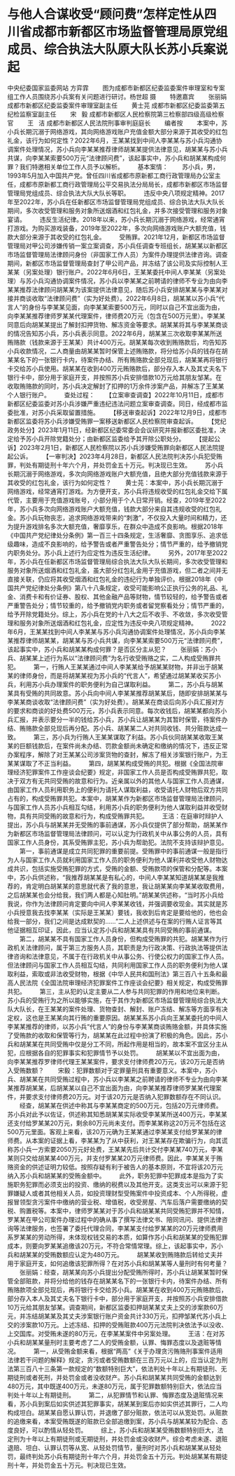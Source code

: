 # 与他人合谋收受“顾问费”怎样定性从四川省成都市新都区市场监督管理局原党组成员、综合执法大队原大队长苏小兵案说起

中央纪委国家监委网站 方弈霏
　　图为成都市新都区纪委监委案件审理室和专案组工作人员围绕苏小兵案有关问题进行研讨。杨世超 摄
　　特邀嘉宾
　　张丽娟 成都市新都区纪委监委案件审理室副主任
　　黄士芫 成都市新都区纪委监委第五纪检监察室副主任
　　宋   毅 成都市新都区人民检察院第三检察部四级高级检察官
　　王   洁 成都市新都区人民法院刑事审判庭庭长
　　编者按
　　本案中，苏小兵长期沉溺于网络游戏，其向网络游戏账户充值金额大部分来源于其收受的红包礼金，该行为如何定性？2022年6月，王某某找到中间人李某某与苏小兵沟通协调案件处理情况，苏小兵向李某某推荐律师胡某某提供法律意见，胡某某与苏小兵共谋，向李某某索要500万元“法律顾问费”，该起事实中，苏小兵和胡某某构成何罪？我们特邀相关单位工作人员予以解析。
　　基本案情：
　　苏小兵，男，1993年5月加入中国共产党。曾任四川省成都市原新都工商行政管理局办公室主任，成都市原新都工商行政管理局公平交易执法分局局长，成都市新都区市场监督管理局党组成员、综合执法大队大队长等职。
　　违反中央八项规定精神。2017年至2022年，苏小兵在任新都区市场监督管理局党组成员、综合执法大队大队长期间，多次收受管理和服务对象所送烟酒和红包礼金，并多次接受管理和服务对象宴请。
　　违反生活纪律。2018年以来，苏小兵长期沉溺于网络游戏，经常通宵打游戏。为购买游戏装备，2019年至2022年，多次向网络游戏账户大额充值，钱款大部分来源于其收受的红包礼金。
　　受贿罪。2021年12月，新都区市场监督管理局对甲公司涉嫌传销一案立案调查，苏小兵任调查专班组长，胡某某以新都区市场监督管理局法律顾问身份（非国家工作人员）为案件办理提供法律咨询。调查期间，新都区市场监督管理局查封了甲公司产品，并冻结了该公司及实际控制人王某某（另案处理）银行账户。2022年6月6日，王某某委托中间人李某某（另案处理）与苏小兵沟通协调案件情况，苏小兵以李某某之前聘请的律师不专业为由向李某某推荐法律顾问胡某某为该案提供法律意见，随后苏小兵安排胡某某与李某某对接并商谈收取“法律顾问费”（实为好处费）。2022年6月8日，胡某某以苏小兵“代言人”的身份与李某某见面，向李某某索要500万元，同时以自己不宜出面为由，向李某某推荐律师罗某某代理案件，律师费20万元（包含在500万元里）。李某某同意后向胡某某提出了解封扣押货物、解冻资金等要求。胡某某将其与李某某商谈的情况告知苏小兵，苏小兵表示同意。2022年6月，胡某某三次收取李某某所送贿赂款（钱款来源于王某某）共计400万元。胡某某每次收到贿赂款后，均告知苏小兵收款情况，二人商量由胡某某暂时保管上述贿赂款，将分给苏小兵的钱存在胡某某名下的一张银行卡内，待案件办结、所有贿赂款全部兑现后，胡某某再将银行卡交给苏小兵使用。胡某某在收到400万元贿赂款后，部分存入本人及其丈夫名下银行卡中，部分用于家庭开支，并按照苏小兵安排借款10万元给其朋友邹某。在收取贿赂款的同时，苏小兵决定解封了扣押的1万余件涉案产品，并解冻了王某某个人银行账户。
　　查处过程：
　　【立案审查调查】2022年10月11日，成都市新都区纪委监委对苏小兵涉嫌严重违纪违法问题立案审查调查。同日，经成都市监委批准，对苏小兵采取留置措施。
　　【移送审查起诉】2022年12月9日，成都市新都区监委将苏小兵涉嫌受贿罪一案移送新都区人民检察院审查起诉。
　　【党纪政务处分】2023年1月11日，经新都区纪委常委会会议研究并报新都区委批准，决定给予苏小兵开除党籍处分；由新都区监委给予其开除公职处分。
　　【提起公诉】2023年2月1日，新都区人民检察院以苏小兵涉嫌受贿罪向新都区人民法院提起公诉。
　　【一审判决】2023年4月28日，新都区人民法院判决苏小兵犯受贿罪，判处有期徒刑十年六个月，并处罚金五十万元。判决现已生效。
　　苏小兵长期沉溺于网络游戏，多次向网络游戏账户大额充值，且绝大部分充值钱款来源于其收受的红包礼金，该行为如何定性？
　　黄士芫：本案中，苏小兵长期沉溺于网络游戏，经常通宵打游戏。为方便开支，苏小兵将违规收受的红包礼金交给下属代管，主要用于充值游戏账号，小部分用于个人日常开销。经查，2019年至2022年，苏小兵多次向网络游戏账户大额充值，钱款大部分来自其违规收受的红包礼金。苏小兵玩物丧志，追求网络游戏带来的“刺激”，不仅投入大量时间和精力，还为提升游戏排名多次大额充值，奢靡享乐，在群众中造成不良影响。根据2018年《中国共产党纪律处分条例》第一百三十四条规定，生活奢靡、贪图享乐、追求低级趣味，造成不良影响的，给予警告或者严重警告处分；情节严重的，给予撤销党内职务处分。苏小兵上述行为应定性为违反生活纪律。
　　另外，2017年至2022年，苏小兵在任新都区市场监督管理局综合执法大队大队长期间，多次收受管理和服务对象所送烟酒和红包礼金，虽大部分红包礼金用于充值游戏，但二者之间并无直接关联，仍应将其收受烟酒和红包礼金的违纪行为单独评价。根据2018年《中国共产党纪律处分条例》第八十八条规定，收受可能影响公正执行公务的礼品、礼金、消费卡和有价证券、股权、其他金融产品等财物，情节较轻的，给予警告或者严重警告处分；情节较重的，给予撤销党内职务或者留党察看处分；情节严重的，给予开除党籍处分。综上，苏小兵在党的十八大之后不收手、不收敛，多次收受管理和服务对象所送烟酒和红包礼金，应定性为违反中央八项规定精神。
　　2022年6月，王某某找到中间人李某某与苏小兵沟通协调案件处理情况，苏小兵向李某某推荐律师胡某某，胡某某与苏小兵共谋，向李某某索要500万元“法律顾问费”，该起事实中，苏小兵和胡某某构成何罪？是否区分主从犯？
　　张丽娟：苏小兵、胡某某上述行为系以“法律顾问费”为名行收受贿赂之实，二人构成受贿罪共犯。
　　第一，行贿人王某某通过中间人李某某给予胡某某财物，并非出于胡某某的律师身份，而是将胡某某视为苏小兵的“代言人”，希望通过胡某某收买苏小兵，利用苏小兵办理案件的职务便利为自己谋取利益。
　　第二，苏小兵与胡某某具有受贿的共同故意。苏小兵向中间人李某某推荐胡某某后，随即安排胡某某与李某某商谈收取“法律顾问费”（实为好处费）。胡某某在商谈后向苏小兵汇报对方的要求和商谈的好处费500万元，苏小兵表示同意。每次收钱后，胡某某都向苏小兵汇报，并表示要分一半的钱给苏小兵，苏小兵让胡某某为其暂时保管，待案件办结、贿赂款全部兑现后再分配。苏小兵、胡某某二人对共同收钱、共分赃款达成一致。
　　第三，苏小兵为行贿人王某某谋取了利益。苏小兵伙同胡某某收取王某某的巨额钱款后，在案件尚未办结、罚款金额尚未确定和缴纳的情况下，违反正常办案程序，解除了对王某某公司涉案货物的查封，解冻了相关涉案银行账户，为王某某谋取了不正当利益。
　　第四，胡某某构成受贿的共犯。根据《全国法院审理经济犯罪案件工作座谈会纪要》规定，非国家工作人员是否构成受贿罪共犯，取决于双方有无共同受贿的故意和行为。近亲属以外的其他人与国家工作人员通谋，由国家工作人员利用职务上的便利为请托人谋取利益，收受请托人财物后双方共同占有的，构成受贿罪共犯。本案中，胡某某作为新都区市场监督管理局法律顾问，与国家工作人员苏小兵相互勾结，利用苏小兵的职务便利为他人谋取利益并收受财物，具有共同受贿的故意和行为，构成受贿罪共犯。
　　王洁：在庭审时辩护人提出，苏小兵与胡某某并无受贿的事前通谋，苏小兵仅提供了部分帮助，胡某某作为新都区市场监督管理局法律顾问，可以认定为行政机关中从事公务的人员，具有国家工作人员身份，其系受贿罪主犯，苏小兵为帮助犯。法院不支持该辩护意见。
　　第一，事前通谋是成立共同犯罪的重要前提。受贿罪中的事前通谋一般是指行为人与国家工作人员就利用国家工作人员的职务便利为他人谋利并收受他人财物达成共识，包括实施受贿犯罪的方式，受贿的金额、受贿款项的保管和分配等。本案中，苏小兵供述称，“我推荐胡某某是有私心的，中间人李某某知道胡某某是我推荐的，肯定明白胡某某的意思就代表了我的意思，我让胡某某向李某某收取费用，之后胡某某也会分给我，我们两人都是心知肚明。”胡某某供述称，“当时苏小兵给我说，你作为法律顾问肯定要向中间人李某某收钱，并强调要收现金。其实就是苏小兵授意我去找李某某（实际是王某某）要钱，我收到后肯定是要给他的，他也会给我一部分，我们之间是达成默契的……”二人上述供述与在案的行贿人证言等其他证据相互印证，因此，应当认定苏小兵和胡某某具有共同受贿的事前通谋。
　　第二，胡某某不具有国家工作人员身份，但构成受贿罪的共犯。胡某某作为行政机关法律顾问，属于第三方服务人员，其职责是为行政决策、行政执法等提供法律咨询和法律意见，不属于在行政机关中从事公务、行使公权力的国家工作人员。但法律顾问与国家工作人员相互勾结，共同利用国家工作人员的职务便利为他人谋取利益，索取或非法收受财物，根据《中华人民共和国刑法》第三百八十五条和最高人民法院《全国法院审理经济犯罪案件工作座谈会纪要》相关规定，构成受贿罪共犯。
　　第三，主从犯的认定主要从二人参与共同犯罪的作用和地位来判断。苏小兵的受贿行为之所以能够实施，在于其作为新都区市场监督管理局综合执法大队大队长，在王某某的案件处理、货物查封、解封、账户冻结、解冻等方面享有决定权，这也是王某某向其行贿的重要原因。胡某某系苏小兵向王某某委托的中间人李某某推荐的律师，以苏小兵“代言人”的身份与李某某商谈贿赂金额，并具体实施了受贿款的收取和保管等行为，胡某某在此过程中扮演了积极的角色。因此，苏小兵和胡某某在共同受贿中仅是分工不同，所起作用是相当的，故本案不宜区分主从犯，应根据各自的犯罪事实和犯罪情节予以处罚。
　　胡某某以不宜出面为由，向李某某推荐罗律师代理王某某案件，要求支付律师费20万元，该20万元是否纳入受贿数额？
　　宋毅：犯罪数额对于定罪量刑具有重要意义。本案中，苏小兵、胡某某在共同受贿过程中，苏小兵以李某某之前聘请的律师不专业为由向李某某推荐胡某某，后胡某某以自己不宜出面为由，向李某某推荐律师罗某某代理案件，并要求支付律师费20万元。对于该20万元是否纳入犯罪数额存在不同认识。
　　经查，胡某某在供述中称其与李某某商定的500万元，包括20万元律师费。苏小兵对此予以佐证，供述称其知悉胡某某实际收受李某某所送400万元，李某某还支付给罗某某20万元，剩余80万元尚未支付。而李某某称这20万元不包括在这500万元里面。客观上来看，该20万元确为王某某通过李某某支付给罗某某的律师费。从本案的证据上看，李某某为了从中获利，对王某某存在欺骗行为，向其谎称苏小兵一方索要2050万元好处费，王某某先后共计交付李某某740万元，李某某则只交给胡某某400万元，并支付罗某某20万元律师费。因此，李某某关于贿赂资金的供述证明力较低。按照存疑有利于被告人的基本原则，不宜将该20万元纳入苏小兵和胡某某的受贿金额中。
　　此外，职务犯罪中犯罪成本是指为了实施职务犯罪而必须支出的投资、缴纳的税费以及其他开支。这类支出可以来源于犯罪嫌疑人或者其他相关人员，如投资理财型受贿案件中投资成本、个人所得税，虚报冒领型贪污案件中缴纳的营业税、增值税，收受房屋、汽车后落户需要缴纳的契税、购置税等。本案中，律师罗某某对于苏小兵和胡某某共同受贿犯罪并不知情，罗某某在甲公司案件办理过程中的确从事了撰写法律文书、陪同讯问、提供法律咨询等法律服务，也签署了委托代理合同，李某某支付给罗某某的20万元律师费用系罗某某的劳动所得，未体现权钱交易的本质，如算作苏小兵和胡某某的受贿犯罪成本，则要向罗某某追缴该20万元，不符合常情常理。综上，该起事实中，苏小兵和胡某某的受贿数额应认定为480万元。
　　胡某某收到贿赂款后转给丈夫并用于家庭开支，如何追缴该犯罪所得？在对苏小兵和胡某某等人量刑时有何考量？
　　张丽娟：经查，胡某某向苏小兵提出分配受贿所得时，苏小兵让胡某某暂时保管全部赃款，并将分给他的钱存在胡某某名下的一张银行卡内，待案件办结、所有贿赂款项全部兑现后，再将银行卡交给苏小兵。胡某某在收到400万元贿赂款后，部分存入本人及其丈夫名下银行卡中，部分用于家庭开支，并按照苏小兵安排借款10万元给其朋友邹某。调查期间，新都区监委扣押胡某某丈夫上交的涉案款60万元，并冻结胡某某及其丈夫涉案银行账户资金共计330万元，扣押邹某代苏小兵上交的涉案款10万元。上述冻结、扣押的受贿赃款400万元法院判决依法予以没收、上交国库。对受贿未遂的80万元，在李某某案件中另案处理。
　　王洁：在对苏小兵和胡某某量刑时主要考虑了二人的受贿金额，认罪、悔罪态度以及退赃等情况。
　　第一，从受贿金额来看，根据“两高”《关于办理贪污贿赂刑事案件适用法律若干问题的解释》规定，贪污或者受贿数额在三百万元以上的，应当认定为刑法第三百八十三条第一款规定的“数额特别巨大”，依法判处十年以上有期徒刑、无期徒刑或者死刑，并处罚金或者没收财产。苏小兵和胡某某共同受贿的金额达到480万元，其中既遂400万元，未遂80万元，属于犯罪数额特别巨大，依法应当判处十年以上有期徒刑。
　　第二，从犯罪情节和认罪、悔罪态度及退赃情况来看，苏小兵到案后如实供述其犯罪事实，胡某某到案后亦如实供述其罪行，二人均构成坦白。胡某某自愿认罪认罚，并退缴了部分赃款，依法可以从宽处罚。从赃款的追缴来看，本案受贿既遂的赃款已全部追缴到案，苏小兵与胡某某较为配合、态度良好，可以酌情从轻处罚。
　　综上，苏小兵和胡某某受贿数额特别巨大，法定刑为十年以上有期徒刑或无期徒刑，并处罚金或没收财产。综合考虑未遂、退赃退赔、坦白、认罪认罚等从宽、从轻处罚情节，量刑时对苏小兵和胡某某从轻处罚，最终判处苏小兵有期徒刑十年六个月，并处罚金五十万元。判处胡某某有期徒刑十年，并处罚金五十万元。判决现已生效。